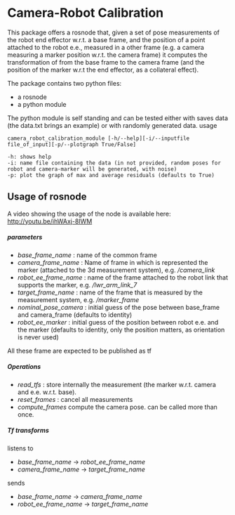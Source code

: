 Camera-Robot Calibration
========================

This package offers a rosnode that, given a set of pose measurements 
of the robot end effector w.r.t. a base frame, and the position of 
a point attached to the robot e.e., measured in a other frame 
(e.g. a camera measuring a marker position w.r.t. the camera frame) 
it computes the transformation of from the base frame to the camera frame 
(and the position of the marker w.r.t the end effector, as a collateral effect).

The package contains two python files:
- a rosnode 
- a python module

The python module is self standing and can be tested either with saves data 
(the data.txt brings an example) or with randomly generated data.
usage
```
camera_robot_calibration_module [-h/--help][-i/--inputfile file_of_input][-p/--plotgraph True/False]
```

```
-h: shows help
-i: name file containing the data (in not provided, random poses for robot and camera-marker will be generated, with noise)
-p: plot the graph of max and average residuals (defaults to True)
```

## Usage of rosnode

A video showing the usage of the node is available here:
http://youtu.be/ihWAxj-8IWM

#####  parameters

- _base_frame_name_ : name of the common frame
- _camera_frame_name_ : Name of frame in which is represented the marker
 	(attached to the 3d measurement system), e.g. _/camera_link_
- _robot_ee_frame_name_ : name of the frame attached to the robot 
	link that supports the marker, e.g.  _/lwr_arm_link_7_
- _target_frame_name_ : name of the frame that is measured by the measurement system, 
	e.g.  _/marker_frame_ 
- _nominal_pose_camera_ : initial guess of the pose between base_frame 
	and camera_frame (defaults to identity)
- _robot_ee_marker_ : initial guess of the position between robot 
e.e. and the marker (defaults to identity, only the position matters, as orientation is never used)

All these frame are expected to be published as tf

##### Operations

- _read_tfs_ : store internally the measurement (the marker w.r.t. camera and e.e. w.r.t. base).
- _reset_frames_ : cancel all measurements
- _compute_frames_ compute the camera pose. can be called more than once.

##### Tf transforms

listens to 
- _base_frame_name_ -> _robot_ee_frame_name_
- _camera_frame_name_ -> _target_frame_name_

sends
- _base_frame_name_ -> _camera_frame_name_
- _robot_ee_frame_name_ -> _target_frame_name_



